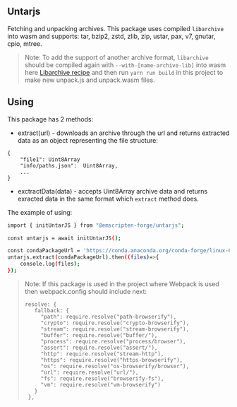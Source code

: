 ## Untarjs

Fetching and unpacking archives. This package uses compiled `libarchive` into wasm and supports: tar, bzip2, zstd, zlib, zip, ustar, pax, v7, gnutar, cpio, mtree.

> Note: To add the support of another archive format,  `libarchive` should be compiled again with `--with-[name-archive-lib]` into wasm here [Libarchive recipe](https://github.com/emscripten-forge/recipes/blob/main/recipes/recipes_emscripten/libarchive/build.sh#L11) and then run `yarn run build` in this project to make new unpack.js and unpack.wasm files.

## Using

This package has 2 methods:
- extract(url) - downloads an archive through the url and returns extracted data as an object representing the file structure:
```
{
    "file1": Uint8Array
    "info/paths.json":  Uint8Array,
    ...
}
```
- exctractData(data) - accepts Uint8Array archive data and returns exracted data in the same format which `extract` method does.

The example of using:
```sh
import { initUntarJS } from "@emscripten-forge/untarjs";

const untarjs = await initUntarJS();

const condaPackageUrl = 'https://conda.anaconda.org/conda-forge/linux-64/_libgcc_mutex-0.1-conda_forge.tar.bz2';
untarjs.extract(condaPackageUrl).then((files)=>{
    console.log(files);
});
```
> Note: If this package is used in the project where Webpack is used then webpack.config should include next:
> ```
> resolve: {
>    fallback: {
>      "path": require.resolve("path-browserify"),
>      "crypto": require.resolve("crypto-browserify"),
>      "stream": require.resolve("stream-browserify"),
>      "buffer": require.resolve("buffer/"),
>      "process": require.resolve("process/browser"),
>      "assert": require.resolve("assert/"),
>      "http": require.resolve("stream-http"),
>      "https": require.resolve("https-browserify"),
>      "os": require.resolve("os-browserify/browser"),
>      "url": require.resolve("url/"),
>      "fs": require.resolve("browserify-fs"),
>      "vm": require.resolve("vm-browserify")
>    }
>  },
> ```
